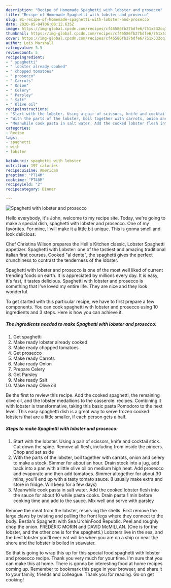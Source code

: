 ```yaml
---
description: "Recipe of Homemade Spaghetti with lobster and prosecco"
title: "Recipe of Homemade Spaghetti with lobster and prosecco"
slug: 91-recipe-of-homemade-spaghetti-with-lobster-and-prosecco
date: 2020-05-04T06:00:12.635Z
image: https://img-global.cpcdn.com/recipes/cf46586fb27bdfe6/751x532cq70/spaghetti-with-lobster-and-prosecco-recipe-main-photo.jpg
thumbnail: https://img-global.cpcdn.com/recipes/cf46586fb27bdfe6/751x532cq70/spaghetti-with-lobster-and-prosecco-recipe-main-photo.jpg
cover: https://img-global.cpcdn.com/recipes/cf46586fb27bdfe6/751x532cq70/spaghetti-with-lobster-and-prosecco-recipe-main-photo.jpg
author: Lois Marshall
ratingvalue: 3.5
reviewcount: 5
recipeingredient:
- " spaghetti"
- " lobster already cooked"
- " chopped tomatoes"
- " prosecco"
- " Carrots"
- " Onion"
- " Celery"
- " Parsley"
- " Salt"
- " Olive oil"
recipeinstructions:
- "Start with the lobster. Using a pair of scissors, knife and cocktail stick. Cut down the spine. Remove all flesh, including from inside the pincers. Chop and set aside"
- "With the parts of the lobster, boil together with carrots, onion and celery to make a stock. Simmer for about an hour. Drain stock into a jug, add back into a pan with a little olive oil on medium high heat. Add prosecco and evaporate and then add tomatoes. Simmer altogether for about 30 mins, you&#39;ll end up with a tasty tomato sauce. (I usually make extra and store in fridge. Will keep for a few days)"
- "Meanwhile cook pasta in salt water. Add the cooked lobster flesh into the sauce for about 10 while pasta cooks. Drain pasta 1 min before cooking time and add to the sauce. Mix well and serve with parsley"
categories:
- Recipe
tags:
- spaghetti
- with
- lobster

katakunci: spaghetti with lobster 
nutrition: 197 calories
recipecuisine: American
preptime: "PT14M"
cooktime: "PT48M"
recipeyield: "2"
recipecategory: Dinner

---
```



![Spaghetti with lobster and prosecco](https://img-global.cpcdn.com/recipes/cf46586fb27bdfe6/751x532cq70/spaghetti-with-lobster-and-prosecco-recipe-main-photo.jpg)

Hello everybody, it's John, welcome to my recipe site. Today, we're going to make a special dish, spaghetti with lobster and prosecco. One of my favorites. For mine, I will make it a little bit unique. This is gonna smell and look delicious.

Chef Christina Wilson prepares the Hell&#39;s Kitchen classic, Lobster Spaghetti appetizer. Spaghetti with Lobster: one of the tastiest and amazing traditional italian first courses. Cooked &#34;al dente&#34;, the spaghetti gives the perfect crunchiness to contrast the tenderness of the lobster.

Spaghetti with lobster and prosecco is one of the most well liked of current trending foods on earth. It is appreciated by millions every day. It is easy, it's fast, it tastes delicious. Spaghetti with lobster and prosecco is something that I've loved my entire life. They are nice and they look wonderful.


To get started with this particular recipe, we have to first prepare a few components. You can cook spaghetti with lobster and prosecco using 10 ingredients and 3 steps. Here is how you can achieve it.

<!--inarticleads1-->

##### The ingredients needed to make Spaghetti with lobster and prosecco:

1. Get  spaghetti
1. Make ready  lobster already cooked
1. Make ready  chopped tomatoes
1. Get  prosecco
1. Make ready  Carrots
1. Make ready  Onion
1. Prepare  Celery
1. Get  Parsley
1. Make ready  Salt
1. Make ready  Olive oil


Be the first to review this recipe. Add the cooked spaghetti, the remaining olive oil, and the lobster medallions to the casserole. recipes. Combining it with lobster is transformative, taking this basic pasta Pomodoro to the next level. This easy spaghetti dish is a great way to serve frozen cooked lobsters that are a little smaller, if each person gets a half. 

<!--inarticleads2-->

##### Steps to make Spaghetti with lobster and prosecco:

1. Start with the lobster. Using a pair of scissors, knife and cocktail stick. Cut down the spine. Remove all flesh, including from inside the pincers. Chop and set aside
1. With the parts of the lobster, boil together with carrots, onion and celery to make a stock. Simmer for about an hour. Drain stock into a jug, add back into a pan with a little olive oil on medium high heat. Add prosecco and evaporate and then add tomatoes. Simmer altogether for about 30 mins, you&#39;ll end up with a tasty tomato sauce. (I usually make extra and store in fridge. Will keep for a few days)
1. Meanwhile cook pasta in salt water. Add the cooked lobster flesh into the sauce for about 10 while pasta cooks. Drain pasta 1 min before cooking time and add to the sauce. Mix well and serve with parsley


Remove the meat from the lobster, reserving the shells. First remove the large claws by twisting and pulling the front legs where they connect to the body. Bestia&#39;s Spaghetti with Sea UrchinFood Republic. Peel and roughly chop the onion. FRÉDÉRIC MORIN and DAVID McMILLAN. (One is for the lobster, and the other one is for the spaghetti.) Lobsters live in the sea, and the best lobster you&#39;ll ever eat will be when you are on a ship or near the shore and the lobster is boiled in seawater. 

So that is going to wrap this up for this special food spaghetti with lobster and prosecco recipe. Thank you very much for your time. I'm sure that you can make this at home. There is gonna be interesting food at home recipes coming up. Remember to bookmark this page in your browser, and share it to your family, friends and colleague. Thank you for reading. Go on get cooking!
